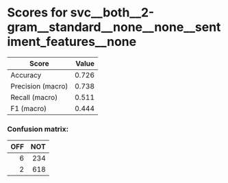 # Scores for svc__both__2-gram__standard__none__none__sentiment_features__none
|      Score      |Value|
|-----------------|----:|
|Accuracy         |0.726|
|Precision (macro)|0.738|
|Recall (macro)   |0.511|
|F1 (macro)       |0.444|

### Confusion matrix:
|OFF|NOT|
|--:|--:|
|  6|234|
|  2|618|
